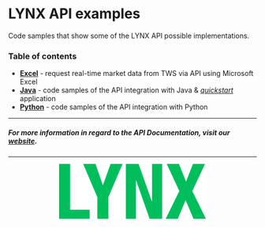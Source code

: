 # LYNX API examples

Code samples that show some of the LYNX API possible implementations.  



### Table of contents
- [**Excel**](https://github.com/lynxbroker/API-examples/tree/master/Excel) - request real-time market data from TWS via API using Microsoft Excel
- [**Java**](https://github.com/lynxbroker/API-examples/tree/master/Java) - code samples of the API integration with Java & [*quickstart*](https://github.com/lynxbroker/API-examples/tree/master/Java/quickstart) application
- [**Python**](https://github.com/lynxbroker/API-examples/tree/master/Python) - code samples of the API integration with Python



---
##### For more information in regard to the API Documentation, visit our [website](https://lynxbroker.github.io/).

---



<p align="center">
  <img src="Java/place_order/images/logo_cover.svg">
</p>
